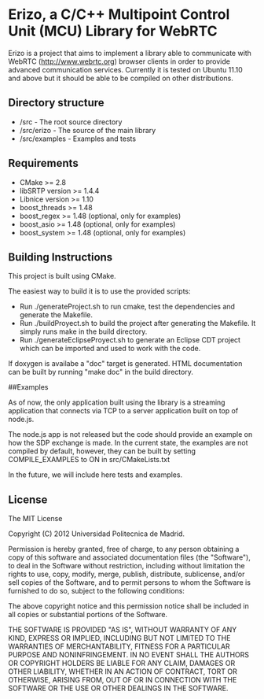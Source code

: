 # Erizo, a C/C++ Multipoint Control Unit (MCU) Library for WebRTC 

Erizo is a project that aims to implement a library able to communicate with WebRTC (http://www.webrtc.org) browser clients in order to provide advanced communication services. Currently it is tested on Ubuntu 11.10 and above but it should be able to be compiled on other distributions.

## Directory structure

- /src -  The root source directory
- /src/erizo - The source of the main library
- /src/examples - Examples and tests

## Requirements

- CMake >= 2.8 
- libSRTP version >= 1.4.4
- Libnice version >= 1.10
- boost_threads >= 1.48
- boost_regex >= 1.48 (optional, only for examples)
- boost_asio >= 1.48 (optional, only for examples)
- boost_system >= 1.48 (optional, only for examples)
 
## Building Instructions

This project is built using CMake.

The easiest way to build it is to use the provided scripts:
- Run ./generateProject.sh to run cmake, test the dependencies and generate the Makefile.
- Run ./buildProyect.sh to build the project after generating the Makefile. It simply runs make in the build directory.
- Run ./generateEclipseProyect.sh to generate an Eclipse CDT project which can be imported and used to work with the code.

If doxygen is availabe a "doc" target is generated. HTML documentation can be built by running "make doc" in the build directory.

##Examples

As of now, the only application built using the library is a streaming application that connects via TCP to a server application built on top of node.js.

The node.js app is not released but the code should provide an example on how the SDP exchange is made.
In the current state, the examples are not compiled by default, however, they can be built by setting COMPILE_EXAMPLES to ON in src/CMakeLists.txt

In the future, we will include here tests and examples.

## License

The MIT License

Copyright (C) 2012 Universidad Politecnica de Madrid.

Permission is hereby granted, free of charge, to any person obtaining a copy of this software and associated documentation files (the "Software"), to deal in the Software without restriction, including without limitation the rights to use, copy, modify, merge, publish, distribute, sublicense, and/or sell copies of the Software, and to permit persons to whom the Software is furnished to do so, subject to the following conditions:

The above copyright notice and this permission notice shall be included in all copies or substantial portions of the Software.

THE SOFTWARE IS PROVIDED "AS IS", WITHOUT WARRANTY OF ANY KIND, EXPRESS OR IMPLIED, INCLUDING BUT NOT LIMITED TO THE WARRANTIES OF MERCHANTABILITY, FITNESS FOR A PARTICULAR PURPOSE AND NONINFRINGEMENT. IN NO EVENT SHALL THE AUTHORS OR COPYRIGHT HOLDERS BE LIABLE FOR ANY CLAIM, DAMAGES OR OTHER LIABILITY, WHETHER IN AN ACTION OF CONTRACT, TORT OR OTHERWISE, ARISING FROM, OUT OF OR IN CONNECTION WITH THE SOFTWARE OR THE USE OR OTHER DEALINGS IN THE SOFTWARE.
